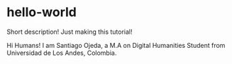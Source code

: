 # hello-world
Short description! Just making this tutorial!

Hi Humans!
I am Santiago Ojeda, a M.A on Digital Humanities Student from Universidad de Los Andes, Colombia. 

